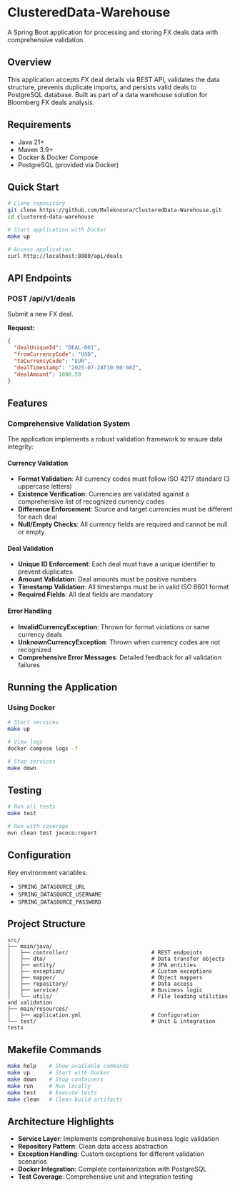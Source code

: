 # ClusteredData-Warehouse

A Spring Boot application for processing and storing FX deals data with comprehensive validation.

## Overview

This application accepts FX deal details via REST API, validates the data structure, prevents duplicate imports, and persists valid deals to PostgreSQL database. Built as part of a data warehouse solution for Bloomberg FX deals analysis.

## Requirements

- Java 21+
- Maven 3.9+
- Docker & Docker Compose
- PostgreSQL (provided via Docker)

## Quick Start

```bash
# Clone repository
git clone https://github.com/Maleknoura/ClusteredData-Warehouse.git
cd clustered-data-warehouse

# Start application with Docker
make up

# Access application
curl http://localhost:8080/api/deals
```

## API Endpoints

### POST /api/v1/deals
Submit a new FX deal.

**Request:**
```json
{
  "dealUniqueId": "DEAL-001",
  "fromCurrencyCode": "USD",
  "toCurrencyCode": "EUR", 
  "dealTimestamp": "2025-07-28T10:00:00Z",
  "dealAmount": 1000.50
}
```


## Features

### Comprehensive Validation System

The application implements a robust validation framework to ensure data integrity:

#### Currency Validation
- **Format Validation**: All currency codes must follow ISO 4217 standard (3 uppercase letters)
- **Existence Verification**: Currencies are validated against a comprehensive list of recognized currency codes
- **Difference Enforcement**: Source and target currencies must be different for each deal
- **Null/Empty Checks**: All currency fields are required and cannot be null or empty

#### Deal Validation
- **Unique ID Enforcement**: Each deal must have a unique identifier to prevent duplicates
- **Amount Validation**: Deal amounts must be positive numbers
- **Timestamp Validation**: All timestamps must be in valid ISO 8601 format
- **Required Fields**: All deal fields are mandatory

#### Error Handling
- **InvalidCurrencyException**: Thrown for format violations or same currency deals
- **UnknownCurrencyException**: Thrown when currency codes are not recognized
- **Comprehensive Error Messages**: Detailed feedback for all validation failures


## Running the Application

### Using Docker
```bash
# Start services
make up

# View logs
docker compose logs -f

# Stop services  
make down
```

## Testing

```bash
# Run all tests
make test

# Run with coverage
mvn clean test jacoco:report
```

## Configuration

Key environment variables:
- `SPRING_DATASOURCE_URL`
- `SPRING_DATASOURCE_USERNAME`
- `SPRING_DATASOURCE_PASSWORD`

## Project Structure

```
src/
├── main/java/
│   ├── controller/                          # REST endpoints
│   ├── dto/                                 # Data transfer objects
│   ├── entity/                              # JPA entities
│   ├── exception/                           # Custom exceptions
│   ├── mapper/                              # Object mappers
│   ├── repository/                          # Data access
│   ├── service/                             # Business logic
│   └── utils/                               # File loading utilities and validation
├── main/resources/
│   ├── application.yml                      # Configuration
└── test/                                    # Unit & integration tests
```

## Makefile Commands

```bash
make help    # Show available commands
make up      # Start with Docker
make down    # Stop containers
make run     # Run locally
make test    # Execute tests
make clean   # Clean build artifacts
```

## Architecture Highlights

- **Service Layer**: Implements comprehensive business logic validation
- **Repository Pattern**: Clean data access abstraction
- **Exception Handling**: Custom exceptions for different validation scenarios
- **Docker Integration**: Complete containerization with PostgreSQL
- **Test Coverage**: Comprehensive unit and integration testing